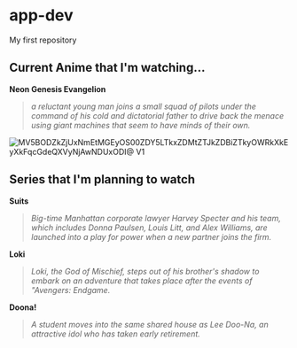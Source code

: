 # app-dev
My first repository

## Current Anime that I'm watching...
**Neon Genesis Evangelion**
>*a reluctant young man joins a small squad of pilots under the command of his cold and dictatorial father to drive back the menace using giant machines that seem to have minds of their own.*

![MV5BODZkZjUxNmEtMGEyOS00ZDY5LTkxZDMtZTJkZDBiZTkyOWRkXkEyXkFqcGdeQXVyNjAwNDUxODI@ _V1_](https://github.com/gvnyps/app-dev/assets/151889632/2833ef02-65a5-4417-939b-28e83c11008e)

## Series that I'm planning to watch
**Suits**
>*Big-time Manhattan corporate lawyer Harvey Specter and his team, which includes Donna Paulsen, Louis Litt, and Alex Williams, are launched into a play for power when a new partner joins the firm.*

**Loki**
>*Loki, the God of Mischief, steps out of his brother's shadow to embark on an adventure that takes place after the events of "Avengers: Endgame.*

**Doona!**
>*A student moves into the same shared house as Lee Doo-Na, an attractive idol who has taken early retirement.* 
